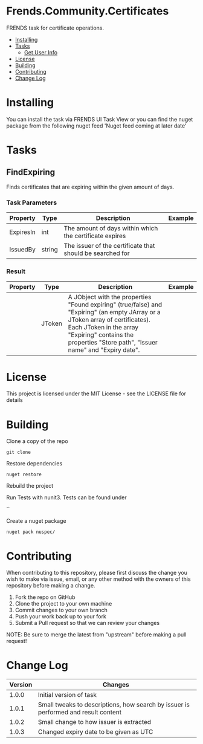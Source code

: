 # Frends.Community.Certificates
FRENDS task for certificate operations.

- [Installing](#installing)
- [Tasks](#tasks)
  - [Get User Info](#getuserinfo)
- [License](#license)
- [Building](#building)
- [Contributing](#contributing)
- [Change Log](#change-log)

# Installing
You can install the task via FRENDS UI Task View or you can find the nuget package from the following nuget feed
'Nuget feed coming at later date'

Tasks
=====

## FindExpiring

Finds certificates that are expiring within the given amount of days.

### Task Parameters


| Property             | Type                 | Description                          | Example |
| ---------------------| ---------------------| ------------------------------------ | ----- |
| ExpiresIn | int | The amount of days within which the certificate expires |
| IssuedBy | string | The issuer of the certificate that should be searched for  |  |


### Result
| Property             | Type                 | Description                          | Example |
| ---------------------| ---------------------| ------------------------------------ | ----- |
|  | JToken | A JObject with the properties "Found expiring" (true/false) and "Expiring" (an empty JArray or a JToken array of certificates). Each JToken in the array "Expiring" contains the properties "Store path", "Issuer name" and "Expiry date". |  |

# License

This project is licensed under the MIT License - see the LICENSE file for details

# Building

Clone a copy of the repo

`git clone `

Restore dependencies

`nuget restore `

Rebuild the project

Run Tests with nunit3. Tests can be found under

``

Create a nuget package

`nuget pack nuspec/`

# Contributing
When contributing to this repository, please first discuss the change you wish to make via issue, email, or any other method with the owners of this repository before making a change.

1. Fork the repo on GitHub
2. Clone the project to your own machine
3. Commit changes to your own branch
4. Push your work back up to your fork
5. Submit a Pull request so that we can review your changes

NOTE: Be sure to merge the latest from "upstream" before making a pull request!

# Change Log

| Version             | Changes                 |
| ---------------------| ---------------------|
| 1.0.0 | Initial version of task |
| 1.0.1 | Small tweaks to descriptions, how search by issuer is performed and result content |
| 1.0.2 | Small change to how issuer is extracted |
| 1.0.3 | Changed expiry date to be given as UTC |
